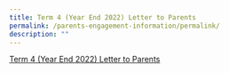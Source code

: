 ```yaml
---
title: Term 4 (Year End 2022) Letter to Parents
permalink: /parents-engagement-information/permalink/
description: ""
---
```

[Term 4 (Year End 2022) Letter to Parents](https://go.gov.sg/term4yearend2022lettertoparents)
